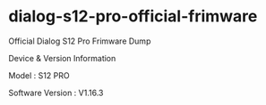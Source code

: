 # dialog-s12-pro-official-frimware
Official Dialog S12 Pro Frimware Dump


Device & Version Information

Model : S12 PRO

Software Version : V1.16.3
